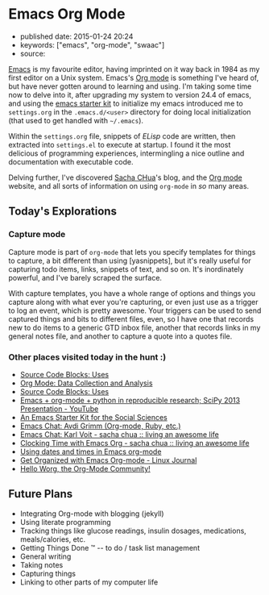 # Emacs Org Mode

- published date: 2015-01-24 20:24
- keywords: ["emacs", "org-mode", "swaac"]
- source: 


[Emacs] is my favourite editor, having imprinted on it way back in
1984 as my first editor on a Unix system. Emacs's [Org mode] is
something I've heard of, but have never gotten around to learning and
using. I'm taking some time now to delve into it, after upgrading my
system to version 24.4 of emacs, and using the [emacs starter kit] to
initialize my emacs introduced me to `settings.org` in the
`.emacs.d/<user>` directory for doing local initialization (that used
to get handled with `~/.emacs`).

Within the `settings.org` file, snippets of *ELisp* code are written,
then extracted into `settings.el` to execute at startup. I found it
the most delicious of programming experiences, intermingling a nice
outline and documentation with executable code.

Delving further, I've discovered [Sacha CHua](http://sachachua.org)'s
blog, and the [Org mode] website, and all sorts of information on
using `org-mode` in *so* many areas.

## Today's Explorations

### Capture mode

Capture mode is part of `org-mode` that lets you specify templates for
things to capture, a bit different than using [yasnippets], but it's
really useful for capturing todo items, links, snippets of text, and
so on. It's inordinately powerful, and I've barely scraped the
surface.

With capture templates, you have a whole range of options and things
you capture along with what ever you're capturing, or even just use as
a trigger to log an event, which is pretty awesome. Your triggers can
be used to send captured things and bits to different files, even, so
I have one that records new to do items to a generic GTD inbox file,
another that records links in my general notes file, and another to
capture a quote into a quotes file.

### Other places visited today in the hunt :)

* [Source Code Blocks: Uses](http://orgmode.org/worg/org-contrib/babel/uses.html)
* [Org Mode: Data Collection and Analysis](http://orgmode.org/worg/org-contrib/babel/examples/data-collection-analysis.html)
* [Source Code Blocks: Uses](http://orgmode.org/worg/org-contrib/babel/uses.html)
* [Emacs + org-mode + python in reproducible research; SciPy 2013 Presentation - YouTube](https://www.youtube.com/watch?v=1-dUkyn_fZA)
* [An Emacs Starter Kit for the Social Sciences](http://kieranhealy.org/resources/emacs-starter-kit/)
* [Emacs Chat: Avdi Grimm (Org-mode, Ruby, etc.)](http://emacslife.com/emacs-chats/chat-avdi-grimm.html#sec-1)
* [Emacs Chat: Karl Voit - sacha chua :: living an awesome life](http://sachachua.com/blog/2014/12/emacs-chat-karl-voit-2/)
* [Clocking Time with Emacs Org - sacha chua :: living an awesome life](http://sachachua.com/blog/2007/12/clocking-time-with-emacs-org/)
* [Using dates and times in Emacs org-mode](http://members.optusnet.com.au/~charles57/GTD/org_dates/)
* [Get Organized with Emacs Org-mode - Linux Journal](http://www.linuxjournal.com/article/9116)
* [Hello Worg, the Org-Mode Community!](http://orgmode.org/worg/)

## Future Plans

* Integrating Org-mode with blogging (jekyll)
* Using literate programming
* Tracking things like glucose readings, insulin dosages, medications,
meals/calories, etc.
* Getting Things Done &trade; -- to do / task list management
* General writing
* Taking notes
* Capturing things
* Linking to other parts of my computer life


[Emacs]: http://www.emacswiki.org "Emacs Wiki"
[Org mode]: http://www.orgmode.org "Emacs Org-mode website"
[emacs starter kit]: https://github.com/eschulte/emacs24-starter-kit "Emacs 24 starter kit"

